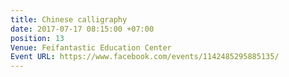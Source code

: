 ```yaml
---
title: Chinese calligraphy
date: 2017-07-17 08:15:00 +07:00
position: 13
Venue: Feifantastic Education Center
Event URL: https://www.facebook.com/events/1142485295885135/
---
```


